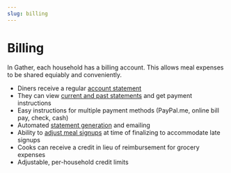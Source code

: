 ```yaml
---
slug: billing
---
```


# Billing

In Gather, each household has a billing account. This allows meal expenses to be shared equiably and conveniently.

* Diners receive a regular [account statement](/assets/screenshots/statement.png)
* They can view [current and past statements](/assets/screenshots/accounts.png) and get payment instructions
* Easy instructions for multiple payment methods (PayPal.me, online bill pay, check, cash)
* Automated [statement generation](/assets/screenshots/accounts-index.png) and emailing
* Ability to [adjust meal signups](/assets/screenshots/finalize-meal.png) at time of finalizing to accommodate late signups
* Cooks can receive a credit in lieu of reimbursement for grocery expenses
* Adjustable, per-household credit limits

